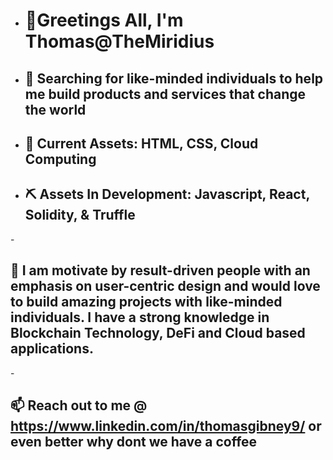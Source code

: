 - <h1>👋Greetings All, I'm Thomas@TheMiridius</h1>
- <h2>👀 Searching for like-minded individuals to help me build products and services that change the world</h2>
- <h2>🌱 Current Assets: HTML, CSS, Cloud Computing <h2>
- <h2>⛏  Assets In Development: Javascript, React, Solidity, & Truffle</h2>
-<h2>💞️ I am motivate by result-driven people with an emphasis on user-centric design and would love to build amazing projects with like-minded individuals. I have a strong knowledge in Blockchain Technology, DeFi and Cloud based applications.</h2>
-<h2>📫 Reach out to me @ **https://www.linkedin.com/in/thomasgibney9/** or even better why dont we have a coffee</h2>

<!---
TheMiridius/TheMiridius is a ✨ special ✨ repository because its `README.md` (this file) appears on your GitHub profile.
You can click the Preview link to take a look at your changes.
--->
